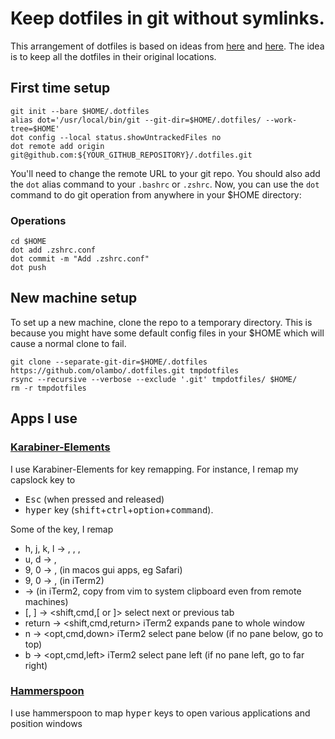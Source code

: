 # Keep dotfiles in git without symlinks.

This arrangement of dotfiles is based on ideas from [here](https://news.ycombinator.com/item?id=11070797) and [here](https://github.com/anandpiyer/.dotfiles/tree/master/.dotfiles). The idea is to keep all the dotfiles in their original locations.

## First time setup
```
git init --bare $HOME/.dotfiles
alias dot='/usr/local/bin/git --git-dir=$HOME/.dotfiles/ --work-tree=$HOME'
dot config --local status.showUntrackedFiles no
dot remote add origin git@github.com:${YOUR_GITHUB_REPOSITORY}/.dotfiles.git
```
You'll need to change the remote URL to your git repo. You should also add the `dot` alias command to your `.bashrc` or  `.zshrc`. Now, you can use the `dot` command to do git operation from anywhere in your $HOME directory:

### Operations
```
cd $HOME
dot add .zshrc.conf
dot commit -m "Add .zshrc.conf"
dot push
```
## New machine setup
To set up a new machine, clone the repo to a temporary directory. This is because you might have some default config files in your $HOME which will cause a normal clone to fail.
```
git clone --separate-git-dir=$HOME/.dotfiles https://github.com/olambo/.dotfiles.git tmpdotfiles
rsync --recursive --verbose --exclude '.git' tmpdotfiles/ $HOME/
rm -r tmpdotfiles
```
## Apps I use

### [Karabiner-Elements](https://pqrs.org/osx/karabiner/)
I use Karabiner-Elements for key remapping. For instance, I remap my capslock
key to 
- <kbd>Esc</kbd> (when pressed and released) 
- <kbd>hyper</kbd> key (<kbd>shift</kbd>+<kbd>ctrl</kbd>+<kbd>option</kbd>+<kbd>command</kbd>). 

Some of the key, I remap
-  <hyp> h, j, k, l  -> <left>, <down>, <up>, <right>
-  <hyp> u, d        -> <pageup>, <pagedown>
-  <hyp> 9, 0        -> <c-a>, <c-e> (in macos gui apps, eg Safari)
-  <hyp> 9, 0        -> <home>, <end> (in iTerm2)
-  <cmd-c>           -> <c-a> (in iTerm2, copy from vim to system clipboard even from remote machines)
-  <hyp> [, ]        -> <shift,cmd,[ or ]> select next or previous tab
-  <hyp> return      -> <shift,cmd,return> iTerm2 expands pane to whole window
-  <hyp> n           -> <opt,cmd,down> iTerm2 select pane below (if no pane below, go to top)
-  <hyp> b           -> <opt,cmd,left> iTerm2 select pane left (if no pane left, go to far right)

### [Hammerspoon](https://www.hammerspoon.org)
I use hammerspoon to map <kbd>hyper</kbd> keys to open various applications and position windows



